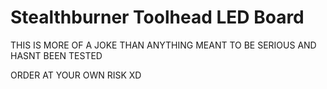 # Stealthburner Toolhead LED Board #
THIS IS MORE OF A JOKE THAN ANYTHING MEANT TO BE SERIOUS AND HASNT BEEN TESTED

ORDER AT YOUR OWN RISK XD




